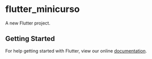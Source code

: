 # flutter_minicurso

A new Flutter project.

## Getting Started

For help getting started with Flutter, view our online
[documentation](https://flutter.io/).
